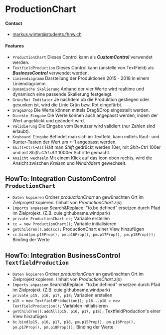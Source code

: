 # ProductionChart

#### Contact
* markus.winter@students.fhnw.ch

#### Features
* `ProductionChart` Dieses Control kann als _**CustomControl**_ verwendet werden.
* `TextfieldProduction` Dieses Control kann (anstelle von TextField) als _**BusinessControl**_ verwendet werden.
* `Liniendiagramm` Darstellung der Produktionen 2015 - 2018 in einem Liniendiagramm.
* `Dynamische Skalierung` Anhand der vier Werte wird realtime und dynamisch eine passende Skalierung festgelegt.
* `Grün/Rot Indikator` Je nachdem ob die Produktion gestiegen oder gesunken ist, wird die Linie Grün bzw. Rot eingefärbt.
* `Drag&Drop` Die Werte können mittels Drag&Drop eingestellt werden.
* `Direkte Eingabe` Die Werte können auch angepasst werden, indem der Wert angeklickt und geändert wird.
* `Validierung` Die Eingabe vom Benutzer wird validiert (nur Zahlen sind erlaubt).
* `Keyboard Eingabe` Befindet man sich im Textfeld, kann mittels Rauf- und Runter-Tasten der Wert um +-1 angepasst werden.
* `Shift+Ctrl+Alt` Hält man _Shift_ gedrückt werden 10er, mit _Shit+Ctrl_ 100er und mit _Shift+Ctrl+Alt_ 1000er Schritte gemacht.
* `Ansicht wechseln` Mit einem Klick auf das Icon oben rechts, wird die Ansicht zwischen _Kreisen_ und _Windrädern_ gewechselt.


## HowTo: Integration CustomControl `ProductionChart`
* `Daten kopieren` Ordner _productionChart_ an gewünschten Ort im Zielprojekt kopieren. (Inhalt von _ProductionChart.zip_)
* `Imports anpassen` Search&Replace: "to.be.defined" ersetzen durch Pfad im Zielprojekt. (Z.B. cuie.githubname.windpark)
* `private ProductionChart cc;` Variable erstellen 
* `cc = new ProductionChart();` Variable initialisieren
* `getChildren().add(cc);` ProductionChart einer View hinzufügen
* `cc.bind(pm.p15Prop(), pm.p16Prop(), pm.p17Prop(), pm.p18Prop());` Binding der Werte


## HowTo: Integration BusinessControl `TextfieldProduction`
* `Daten kopieren` Ordner _productionChart_ an gewünschten Ort im Zielprojekt kopieren. (Inhalt von _ProductionChart.zip_)
* `Imports anpassen` Search&Replace: "to.be.defined" ersetzen durch Pfad im Zielprojekt. (Z.B. cuie.githubname.windpark)
* `private p15, p16, p17, p18;` Variablen erstellen 
* `p15 = new TextfieldProduction(); p16...p18 = new TextfieldProduction();` Variablen initialisieren
* `getChildren().addAll(p15, p16, p17, p18);` TextfieldProduction's einer View hinzufügen
* `bc.bind(p15, p16, p17, p18, pm.p15Prop(), pm.p16Prop(), pm.p17Prop(), pm.p18Prop());` Binding der Werte